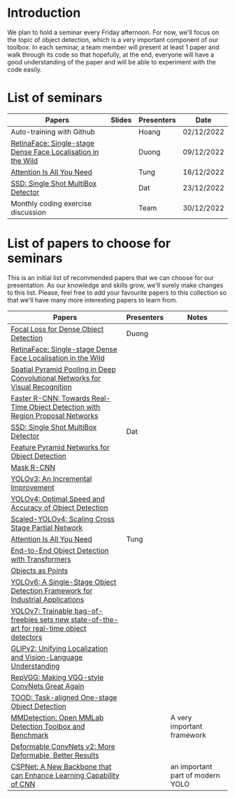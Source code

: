 # Introduction
We plan to hold a seminar every Friday afternoon. For now, we'll focus on the topic of object detection, which is a very important component of our toolbox. In each seminar, a team member will present at least 1 paper and walk through its code so that hopefully, at the end, everyone will have a good understanding of the paper and will be able to experiment with the code easily.

# List of seminars
| Papers                                                                                           | Slides | Presenters | Date       |
| ------------------------------------------------------------------------------------------------ | ------ | ---------- | ---------- |
| Auto-training with Github                                                                        |        | Hoang      | 02/12/2022 |
| [RetinaFace: Single-stage Dense Face Localisation in the Wild](https://arxiv.org/abs/1905.00641) |        | Duong      | 09/12/2022 |
| [Attention Is All You Need](https://arxiv.org/abs/1706.03762)                                    |        | Tung       | 16/12/2022 |
| [SSD: Single Shot MultiBox Detector](https://arxiv.org/abs/1512.02325)                           |        | Dat        | 23/12/2022 |
| Monthly coding exercise discussion                                                               |        | Team       | 30/12/2022 |


# List of papers to choose for seminars
This is an initial list of recommended papers that we can choose for our presentation. As our knowledge and skills grow, we'll surely make changes to this list. Please, feel free to add your favourite papers to this collection so that we'll have many more interesting papers to learn from.

| Papers                                                                                                                         | Presenters | Notes                      |
| ------------------------------------------------------------------------------------------------------------------------------ | ---------- | -------------------------- |
| [Focal Loss for Dense Object Detection](https://arxiv.org/abs/1708.02002)                                                      | Duong      |                            |
| [RetinaFace: Single-stage Dense Face Localisation in the Wild](https://arxiv.org/abs/1905.00641)                               |       |                            |
| [Spatial Pyramid Pooling in Deep Convolutional Networks for Visual Recognition](https://arxiv.org/abs/1406.4729)               |            |                            |
| [Faster R-CNN: Towards Real-Time Object Detection with Region Proposal Networks](https://arxiv.org/abs/1506.01497)             |            |                            |
| [SSD: Single Shot MultiBox Detector](https://arxiv.org/abs/1512.02325)                                                         | Dat        |                            |
| [Feature Pyramid Networks for Object Detection](https://arxiv.org/abs/1612.03144)                                              |            |                            |
| [Mask R-CNN](https://arxiv.org/abs/1703.06870)                                                                                 |            |                            |
| [YOLOv3: An Incremental Improvement](https://arxiv.org/abs/1804.02767)                                                         |            |                            |
| [YOLOv4: Optimal Speed and Accuracy of Object Detection](https://arxiv.org/abs/2004.10934)                                     |            |                            |
| [Scaled-YOLOv4: Scaling Cross Stage Partial Network](https://arxiv.org/abs/2011.08036)                                         |            |                            |
| [Attention Is All You Need](https://arxiv.org/abs/1706.03762)                                                                  | Tung       |                            |
| [End-to-End Object Detection with Transformers](https://arxiv.org/abs/2005.12872)                                              |            |                            |
| [Objects as Points](https://arxiv.org/abs/1904.07850)                                                                          |            |                            |
| [YOLOv6: A Single-Stage Object Detection Framework for Industrial Applications](https://arxiv.org/abs/2209.02976)              |            |                            |
| [YOLOv7: Trainable bag-of-freebies sets new state-of-the-art for real-time object detectors](https://arxiv.org/abs/2207.02696) |            |                            |
| [GLIPv2: Unifying Localization and Vision-Language Understanding](https://arxiv.org/abs/2206.05836)                            |            |                            |
| [RepVGG: Making VGG-style ConvNets Great Again](https://arxiv.org/abs/2101.03697)                                              |            |                            |
| [TOOD: Task-aligned One-stage Object Detection](https://arxiv.org/abs/2108.07755)                                              |            |                            |
| [MMDetection: Open MMLab Detection Toolbox and Benchmark](https://arxiv.org/abs/1906.07155)                                    |            | A very important framework |
| [Deformable ConvNets v2: More Deformable, Better Results](https://arxiv.org/abs/1811.11168)                                    |            |                            |
| [CSPNet: A New Backbone that can Enhance Learning Capability of CNN](https://arxiv.org/abs/1911.11929) |            | an important part of modern YOLO|

